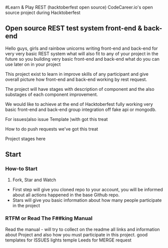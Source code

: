 #Learn & Play REST (hacktoberfest open source)
CodeCareer.io's open source project during Hacktoberfest

## Open source REST test system front-end & back-end
Hello guys, girls and rainbow unicorns writing front-end and back-end for very very basic REST system what will also fit to any of your project in the future so you building very basic front-end and back-end what do you can use later on in your project

This project exist to learn in improve skills of any participant and give overall picture how front-end and back-end working by rest request.

The project will have stages with description of component and the also substages of each component improvement.

We would like to achieve at the end of Hacktoberfest fully working very basic front-end and back-end group integration off fake api or mongodb.

For issues(also issue Template )with got this treat

How to do push requests we've got this treat

Project stages here
## Start

### How-to Start
1. Fork, Star and Watch
- First step will give you cloned repo to your account,  you will be informed about  all actions  happened  in the  base Github repo.
- Stars will give you basic information about how many people participate in the project

### RTFM or Read The F##king Manual
 Read the manual -  will try to collect on the readme all links and information about Project and also how you must participate in this project.  good templates for ISSUES lights temple Leeds  for MERGE request
